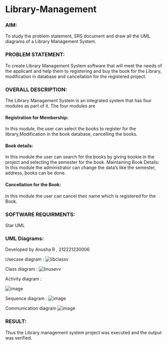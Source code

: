 # Library-Management
### AIM:
To study the problem statement, SRS document and draw all the UML diagrams of a Library Management System.
### PROBLEM STATEMENT:
To create Library Management System software that will meet the needs of the applicant
and help them to registering and buy the book for the Library, modification in database and
cancellation for the registered project.
### OVERALL DESCRIPTION:
The Library Management System is an integrated system that has four modules as part of
it. The four modules are
#### Registration for Membership:
In this module, the user can select the books to register for the library,Modification in the book
database, cancelling the books.
#### Book details:
In this module the user can search for the books by giving bookie in the project and selecting
the semester for the book.
Maintaining Book Details:
In this module the administrator can change the data’s like the semester, address, books can be
done.
#### Cancellation for the Book:
In this module the user can cancel their name which is registered for the Book.
### SOFTWARE REQUIRMENTS:
Star UML
### UML Diagrams:

Developed by Anusha R , 212221230006

Usecase diagram :
![libclassv](https://github.com/Anusha-Rajarajan/Library-Management/assets/93427472/7c9cb6ec-782c-448e-801f-9e9b508f5e06)

Class diagram :
![linusevv](https://github.com/Anusha-Rajarajan/Library-Management/assets/93427472/43e44f1b-bc5a-4e65-873a-4dc9d764c548)

Activity diagram :

![image](https://github.com/Anusha-Rajarajan/Library-Management/assets/93427472/2b329256-6e4a-4e63-9dd0-40c6394599b7)

Sequence diagram :
![image](https://github.com/Anusha-Rajarajan/Library-Management/assets/93427472/b6beb058-ee58-4862-b518-54765e27cd44)

Communication diagram
![image](https://github.com/Anusha-Rajarajan/Library-Management/assets/93427472/b7b0f3c9-dd5b-4a6c-957e-138706357de5)


### RESULT:

Thus the Library management system project was executed and the output was verified.
